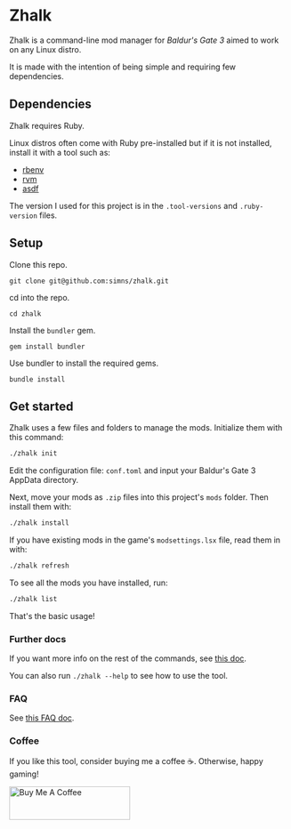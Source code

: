 # Zhalk

Zhalk is a command-line mod manager for _Baldur's Gate 3_ aimed to work on any Linux
distro.

It is made with the intention of being simple and requiring few dependencies.

## Dependencies

Zhalk requires Ruby.

Linux distros often come with Ruby pre-installed but if it is not installed,
install it with a tool such as:

- [rbenv](https://rbenv.org/)
- [rvm](https://rvm.io/)
- [asdf](https://asdf-vm.com/)

The version I used for this project is in the `.tool-versions` and `.ruby-version` files.

## Setup

Clone this repo.

```
git clone git@github.com:simns/zhalk.git
```

cd into the repo.

```
cd zhalk
```

Install the `bundler` gem.

```
gem install bundler
```

Use bundler to install the required gems.

```
bundle install
```

## Get started

Zhalk uses a few files and folders to manage the mods. Initialize them with this command:

```sh
./zhalk init
```

Edit the configuration file: `conf.toml` and input your Baldur's Gate 3 AppData directory.

Next, move your mods as `.zip` files into this project's `mods` folder. Then install them with:

```sh
./zhalk install
```

If you have existing mods in the game's `modsettings.lsx` file, read them in with:

```sh
./zhalk refresh
```

To see all the mods you have installed, run:

```sh
./zhalk list
```

That's the basic usage!

### Further docs

If you want more info on the rest of the commands, see [this doc](/docs/usage.md).

You can also run `./zhalk --help` to see how to use the tool.

### FAQ

See [this FAQ doc](/docs/faq.md).

### Coffee

If you like this tool, consider buying me a coffee ☕.
Otherwise, happy gaming!

<a href="https://www.buymeacoffee.com/simns" target="_blank"><img src="https://cdn.buymeacoffee.com/buttons/v2/default-green.png" alt="Buy Me A Coffee" style="height: 60px !important;width: 217px !important;" ></a>
